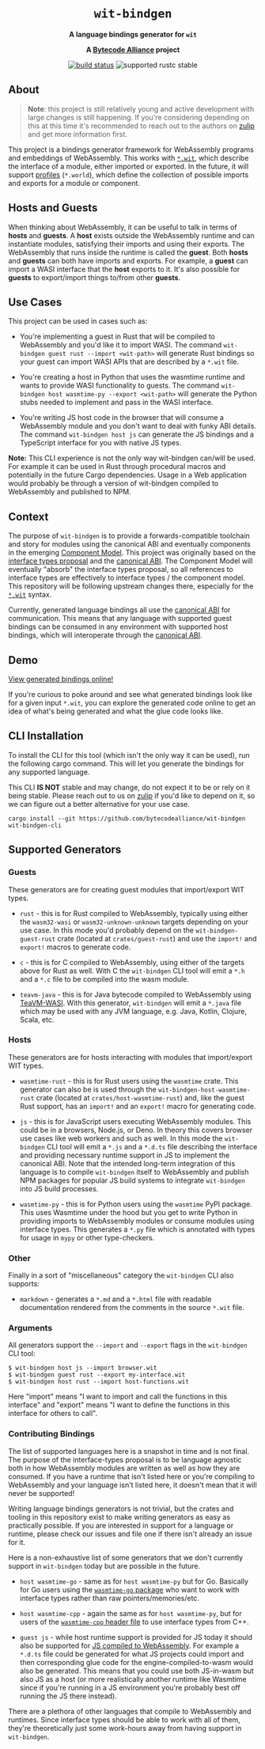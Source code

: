 <div align="center">
  <h1><code>wit-bindgen</code></h1>

  <p>
    <strong>A language bindings generator for <code>wit</code></strong>
  </p>

  <strong>A <a href="https://bytecodealliance.org/">Bytecode Alliance</a> project</strong>

  <p>
    <a href="https://github.com/bytecodealliance/wit-bindgen/actions?query=workflow%3ACI"><img src="https://github.com/bytecodealliance/wit-bindgen/workflows/CI/badge.svg" alt="build status" /></a>
    <img src="https://img.shields.io/badge/rustc-stable+-green.svg" alt="supported rustc stable" />
  </p>
</div>

## About

> **Note**: this project is still relatively young and active development with
> large changes is still happening. If you're considering depending on this at
> this time it's recommended to reach out to the authors on [zulip] and get more
> information first.

[zulip]: https://bytecodealliance.zulipchat.com/

This project is a bindings generator framework for WebAssembly programs and
embeddings of WebAssembly. This works with [`*.wit`](https://github.com/WebAssembly/component-model/blob/main/design/mvp/WIT.md), which describe the
interface of a module, either imported or exported. In the future, it will support [profiles](https://github.com/WebAssembly/component-model/pull/83) (`*.world`), which define the collection of possible imports and exports for a module or component.

## Hosts and Guests

When thinking about WebAssembly, it can be useful to talk in terms of **hosts** and **guests**. A **host** exists outside the WebAssembly runtime and can instantiate modules, satisfying their imports and using their exports. The WebAssembly that runs inside the runtime is called the **guest**. Both **hosts** and **guests** can both have imports and exports. For example, a **guest** can import a WASI interface that the **host** exports to it. It's also possible for **guests** to export/import things to/from other **guests**.

## Use Cases

This project can be used in cases such as:

* You're implementing a guest in Rust that will be compiled to WebAssembly and you'd like it to import WASI. The command `wit-bindgen guest rust --import <wit-path>` will generate Rust bindings so your guest can import WASI APIs that are described by a `*.wit` file.

* You're creating a host in Python that uses the wasmtime runtime and wants to provide WASI functionality to guests. The command `wit-bindgen host wasmtime-py --export <wit-path>` will generate the Python stubs needed to implement and pass in the WASI interface.

* You're writing JS host code in the browser that will consume a WebAssembly module and you don't want to deal with funky ABI details. The command `wit-bindgen host js` can generate the JS bindings and a TypeScript interface for you with native JS types.

**Note:** This CLI experience is not the only way wit-bindgen can/will be used. For example it can be used in Rust through procedural macros and potentially in the future Cargo dependencies. Usage in a Web application would probably be through a version of wit-bindgen compiled to WebAssembly and published to NPM.

## Context
The purpose of `wit-bindgen` is to provide a forwards-compatible toolchain and story for modules using the canonical ABI and eventually components in the emerging [Component Model](https://github.com/WebAssembly/component-model). This project was originally based on the [interface types
proposal](https://github.com/webassembly/interface-types) and the [canonical ABI]. The Component Model will eventually "absorb" the interface types proposal, so all references to interface types are effectively to interface types / the component model. This repository will be following upstream changes there, especially for the [`*.wit`](https://github.com/WebAssembly/component-model/blob/main/design/mvp/WIT.md) syntax.

Currently, generated language bindings all use the [canonical ABI] for communication. This means that any language with supported guest bindings can be consumed in any environment with supported host bindings, which will interoperate through the [canonical ABI].

[canonical ABI]: https://github.com/WebAssembly/interface-types/pull/132

## Demo

[View generated bindings
online!](https://bytecodealliance.github.io/wit-bindgen/)

If you're curious to poke around and see what generated bindings look like for a
given input `*.wit`, you can explore the generated code online to get an idea
of what's being generated and what the glue code looks like.

## CLI Installation

To install the CLI for this tool (which isn't the only way it can be used), run the following cargo command. This will let you generate the bindings for any supported language.

This CLI **IS NOT** stable and may change, do not expect it to be or rely on it being stable. Please reach out to us on [zulip] if you'd like to depend on it, so we can figure out a better alternative for your use case.

```
cargo install --git https://github.com/bytecodealliance/wit-bindgen wit-bindgen-cli
```

## Supported Generators



### Guests

These generators are for creating guest modules that import/export WIT types.

* `rust` - this is for Rust compiled to WebAssembly, typically using either
  the `wasm32-wasi` or `wasm32-unknown-unknown` targets depending on your use
  case. In this mode you'd probably depend on the `wit-bindgen-guest-rust` crate
  (located at `crates/guest-rust`) and use the `import!` and `export!` macros to
  generate code.

* `c` - this is for C compiled to WebAssembly, using either of the targets above
  for Rust as well. With C the `wit-bindgen` CLI tool will emit a `*.h` and a
  `*.c` file to be compiled into the wasm module.

* `teavm-java` - this is for Java bytecode compiled to WebAssembly using
  [TeaVM-WASI](https://github.com/fermyon/teavm-wasi).  With this generator,
  `wit-bindgen` will emit a `*.java` file which may be used with any JVM
  language, e.g. Java, Kotlin, Clojure, Scala, etc.

### Hosts

These generators are for hosts interacting with modules that import/export WIT types.

* `wasmtime-rust` - this is for Rust users using the `wasmtime` crate. This generator
  can also be is used through the `wit-bindgen-host-wasmtime-rust` crate (located at
  `crates/host-wasmtime-rust`) and, like the guest Rust support, has an
  `import!` and an `export!` macro for generating code.

* `js` - this is for JavaScript users executing WebAssembly modules. This could
  be in a browsers, Node.js, or Deno. In theory this covers browser use cases
  like web workers and such as well. In this mode the `wit-bindgen` CLI tool
  will emit a `*.js` and a `*.d.ts` file describing the interface and providing
  necessary runtime support in JS to implement the canonical ABI. Note that the
  intended long-term integration of this language is to compile `wit-bindgen`
  itself to WebAssembly and publish NPM packages for popular JS build systems to
  integrate `wit-bindgen` into JS build processes.

* `wasmtime-py` - this is for Python users using the `wasmtime` PyPI package.
  This uses Wasmtime under the hood but you get to write Python in providing
  imports to WebAssembly modules or consume modules using interface types. This
  generates a `*.py` file which is annotated with types for usage in `mypy` or
  other type-checkers.

### Other

Finally in a sort of "miscellaneous" category the `wit-bindgen` CLI also
supports:

* `markdown` - generates a `*.md` and a `*.html` file with readable
  documentation rendered from the comments in the source `*.wit` file.

### Arguments
All generators support the `--import` and `--export` flags in the `wit-bindgen`
CLI tool:

```
$ wit-bindgen host js --import browser.wit
$ wit-bindgen guest rust --export my-interface.wit
$ wit-bindgen host rust --import host-functions.wit
```

Here "import" means "I want to import and call the functions in this interface"
and "export" means "I want to define the functions in this interface for others
to call".


### Contributing Bindings

The list of supported languages here is a snapshot in time and is not
final. The purpose of the interface-types proposal is to be language agnostic
both in how WebAssembly modules are written as well as how they are consumed. If
you have a runtime that isn't listed here or you're compiling to WebAssembly and
your language isn't listed here, it doesn't mean that it will never be
supported!

Writing language bindings generators is not trivial, but the crates and tooling in this repository exist to make writing generators as easy as practically possible. If you are interested in support for a language or runtime, please check our issues and file one if there isn't already an issue for it.

Here is a non-exhaustive list of some generators that we don't currently support in `wit-bindgen` today but are possible in the future.

* `host wasmtime-go` - same as for `host wasmtime-py` but for Go.
  Basically for Go users using the [`wasmtime-go` package](https://github.com/bytecodealliance/wasmtime-go) who want to work with interface types rather than raw pointers/memories/etc.

* `host wasmtime-cpp` - again the same as for `host wasmtime-py`, but for users of the
  [`wasmtime-cpp` header file](https://github.com/alexcrichton/wasmtime-cpp) to
  use interface types from C++.

* `guest js` - while host runtime support is provided for JS today it should also be
  supported for [JS compiled to WebAssembly](https://bytecodealliance.org/articles/making-javascript-run-fast-on-webassembly).
  For example a `*.d.ts` file could be generated for what JS projects could
  import and then corresponding glue code for the engine-compiled-to-wasm would
  also be generated. This means that you could use both JS-in-wasm but also JS
  as a host (or more realistically another runtime like Wasmtime since if you're
  running in a JS environment you're probably best off running the JS there
  instead).

There are a plethora of other languages that compile to WebAssembly and runtimes. Since interface types should be able to work with all of them, they're theoretically just some work-hours away from having support in `wit-bindgen`.
